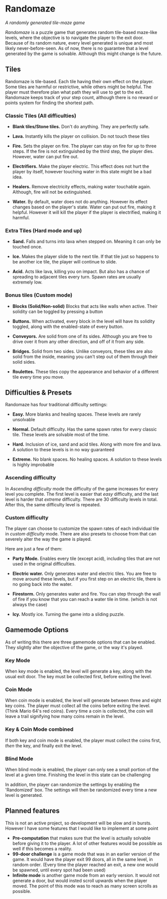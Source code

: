 # Randomaze
_A randomly generated tile-maze game_

_Randomaze_ is a puzzle game that generates random tile-based maze-like levels, where the objective is to navigate the player to the exit door. Because of its random nature, every level generated is unique and most likely never-before-seen. As of now, there is no guarantee that a level generated by the game is solvable. Although this might change is the future.

## Tiles
Randomaze is tile-based. Each tile having their own effect on the player. Some tiles are harmful or restrictive, while others might be helpful. The player must therefore plan what path they will use to get to the exit. Randomaze keeps track of your step count, although there is no reward or points system for finding the shortest path. 

### Classic Tiles (All difficulties)
* **Blank tiles/Stone tiles.**
Don't do anything. They are perfectly safe.

* **Lava.**
Instantly kills the player on collision. Do not touch these tiles

* **Fire.**
Sets the player on fire. The player can stay on fire for up to three steps. If the fire is not extinguished by the third step, the player dies. However, water can put fire out.

* **Electrifiers.**
Make the player electric. This effect does not hurt the player by itself, however touching water in this state might be a bad idea.

* **Healers.**
Remove electricity effects, making water touchable again. Although, fire will not be extinguished.

* **Water.**
By default, water does not do anything. However its effect changes based on the player's state. Water can put out fire, making it helpful. However it will kill the player if the player is electrified, making it harmful.

### Extra Tiles (Hard mode and up)
* **Sand.**
Falls and turns into lava when stepped on. Meaning it can only be touched once.

* **Ice.**
Makes the player slide to the next tile. If that tile just so happens to be another ice tile, the player will continue to slide.

* **Acid.**
Acts like lava, killing you on impact. But also has a chance of spreading to adjacent tiles every turn. Spawn rates are usually extremely low.

### Bonus tiles (Custom mode)
* **Blocks (Solid/Non-solid)**
Blocks that acts like walls when active. Their solidity can be toggled by pressing a button

* **Buttons.**
When activated, every block in the level will have its solidity toggled, along with the enabled-state of every button.

* **Conveyors.**
Are solid from one of its sides. Although you are free to drive over it from any other direction, and off of it from any side.

* **Bridges.**
Solid from two sides. Unlike conveyors, these tiles are also solid from the inside, meaning you can't step out of them through their solid sides.

* **Roulettes.**
These tiles copy the appearance and behavior of a different tile every time you move.

## Difficulties & Presets
Randomaze has four traditional difficulty settings:
* **Easy.**
More blanks and healing spaces. These levels are rarely unsolvable

* **Normal.**
Default difficulty. Has the same spawn rates for every classic tile. These levels are solvable most of the time.

* **Hard.**
Inclusion of ice, sand and acid tiles. Along with more fire and lava. A solution to these levels is in no way guaranteed

* **Extreme.**
No blank spaces. No healing spaces. A solution to these levels is highly improbable

### Ascending difficulty
In _Ascending difficulty_ mode the difficulty of the game increases for every level you complete. The first level is easier that _easy_ difficulty, and the last level is harder that _extreme_ difficulty. There are 30 difficulty levels in total. After this, the same difficulty level is repeated.

### Custom difficulty
The player can choose to customize the spawn rates of each individual tile in _custom difficulty_ mode. There are also presets to choose from that can severely alter the way the game is played. 

Here are just a few of them:
* **Party Mode.**
Enables every tile (except acid), including tiles that are not used in the original difficulties.

* **Electric water.**
Only generates water and electric tiles. You are free to move around these levels, but if you first step on an electric tile, there is no going back into the water.

* **Firestorm.**
Only generates water and fire. You can step through the wall of fire if you know that you can reach a water tile in time. (which is not always the case)

* **Icy.**
Mostly ice. Turning the game into a sliding puzzle.


## Gamemode Options
As of writing this there are three gamemode options that can be enabled. They slightly alter the objective of the game, or the way it's played.

### Key Mode
When key mode is enabled, the level will generate a key, along with the usual exit door. The key must be collected first, before exiting the level.

### Coin Mode
When coin mode is enabled, the level will generate between three and eight key coins. The player must collect all the coins before exiting the level. (Think Mario 64's red coins). Every time a coin is collected, the coin will leave a trail signifying how many coins remain in the level. 

### Key & Coin Mode combined
If both key and coin mode is enabled, the player must collect the coins first, _then_ the key, and finally exit the level.

### Blind Mode
When blind mode is enabled, the player can only see a small portion of the level at a given time. Finishing the level in this state can be challenging

In addition, the player can randomize the settings by enabling the 'Randomized' box. The settings will then be randomized every time a new level is generated.


## Planned features
This is not an active project, so development will be slow and in bursts. However I have some features that I would like to implement at some point

* **Pre-computation** that makes sure that the level is actually solvable before giving it to the player. A lot of other features would be possible as well if this becomes a reality.
* **99-door challenge** is a game mode that was in an earlier version of the game. It would have the player exit 99 doors, all in the same level, in random order. (Every time the player reached an exit, a new one would be spawned, until every spot had been used)
* **Infinite mode** is another game mode from an early version. It would not generate a door, but would insted scroll upwards when the player moved. The point of this mode was to reach as many screen scrolls as possible.
